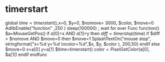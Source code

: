 # timerstart
global $time=timerstart(),$x=0, $y=0, $nomove= 3000, $color, $move=0 AdlibEnable("function" ,250 ) sleep(100000)   ; wait for ever   Func function() $a=MouseGetPos()  if $a[0]=$x AND $a[1]=$y then $diff=timerstop($time)     if $diff > $nomove AND $move=0 then   $move=1   SplashTextOn("mouse stop", stringformat("x=%d y=%d \ncolor=%d",$x, $y, $color  ), 200,50)     endif else     $move=0     $x=$a[0]     $y=$a[1]     $time=timerstart()     $color=PixelGetColor($a[0], $a[1]) endif endfunc
